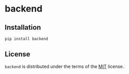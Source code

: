 # backend

## Installation

```console
pip install backend
```

## License

`backend` is distributed under the terms of the [MIT](LICENSE.txt) license.
